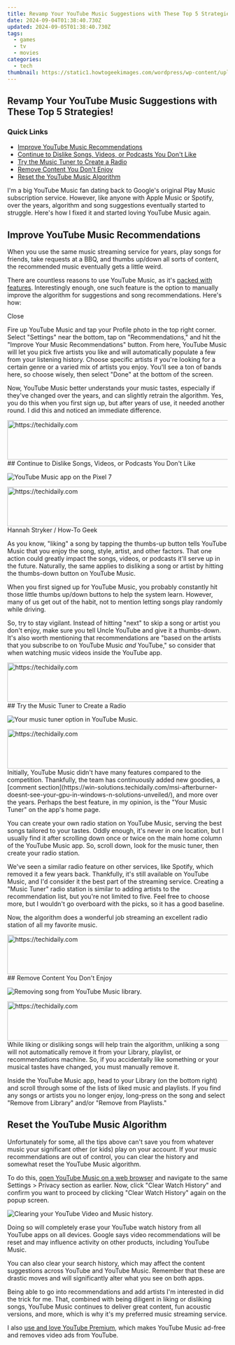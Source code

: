```yaml
---
title: Revamp Your YouTube Music Suggestions with These Top 5 Strategies!
date: 2024-09-04T01:38:40.730Z
updated: 2024-09-05T01:38:40.730Z
tags:
  - games
  - tv
  - movies
categories:
  - tech
thumbnail: https://static1.howtogeekimages.com/wordpress/wp-content/uploads/2024/06/a-hand-holding-a-phone-with-youtube-music-and-some-recommendations.jpg
---
```


## Revamp Your YouTube Music Suggestions with These Top 5 Strategies!

### Quick Links

* [Improve YouTube Music Recommendations](https://some-skills.techidaily.com/in-2024-strategies-for-discerning-professional-film-making-talents/)
* [Continue to Dislike Songs, Videos, or Podcasts You Don't Like](https://tiktok-clips.techidaily.com/updated-2024-approved-navigate-to-connect-with-a-tiktok-life-stream/)
* [Try the Music Tuner to Create a Radio](https://android-location-track.techidaily.com/in-2024-5-ways-to-track-itel-a60s-without-app-drfone-by-drfone-virtual-android/)
* [Remove Content You Don't Enjoy](https://fox-direct.techidaily.com/mastering-photomontages-a-comprehensive-guide-for-2024/)
* [Reset the YouTube Music Algorithm](https://bypass-frp.techidaily.com/hassle-free-ways-to-remove-frp-lock-on-xiaomi-redmi-12-phones-withwithout-a-pc-by-drfone-android/)

 I'm a big YouTube Music fan dating back to Google's original Play Music subscription service. However, like anyone with Apple Music or Spotify, over the years, algorithm and song suggestions eventually started to struggle. Here's how I fixed it and started loving YouTube Music again.

##  Improve YouTube Music Recommendations

 When you use the same music streaming service for years, play songs for friends, take requests at a BBQ, and thumbs up/down all sorts of content, the recommended music eventually gets a little weird.

 There are countless reasons to use YouTube Music, as it's [packed with features](https://fox-cloud.techidaily.com/updated-mastering-overloaded-tiktok-saves-a-guide-to-editing-and-streamlining/). Interestingly enough, one such feature is the option to manually improve the algorithm for suggestions and song recommendations. Here's how:

Close 

 Fire up YouTube Music and tap your Profile photo in the top right corner. Select "Settings" near the bottom, tap on "Recommendations," and hit the "Improve Your Music Recommendations" button. From here, YouTube Music will let you pick five artists you like and will automatically populate a few from your listening history. Choose specific artists if you're looking for a certain genre or a varied mix of artists you enjoy. You'll see a ton of bands here, so choose wisely, then select "Done" at the bottom of the screen.

 Now, YouTube Music better understands your music tastes, especially if they've changed over the years, and can slightly retrain the algorithm. Yes, you do this when you first sign up, but after years of use, it needed another round. I did this and noticed an immediate difference.

<!-- affiliate ads begin -->
<a href="https://appsumo.8odi.net/c/5597632/2037319/7443" target="_top" id="2037319">
  <img src="//a.impactradius-go.com/display-ad/7443-2037319" border="0" alt="https://techidaily.com" width="728" height="90"/>
</a>
<img height="0" width="0" src="https://appsumo.8odi.net/i/5597632/2037319/7443" style="position:absolute;visibility:hidden;" border="0" />
<!-- affiliate ads end -->
##  Continue to Dislike Songs, Videos, or Podcasts You Don't Like

![YouTube Music app on the Pixel 7](https://static1.howtogeekimages.com/wordpress/wp-content/uploads/2023/07/6b0ab20a.jpg) 

<!-- affiliate ads begin -->
<a href="https://appsumo.8odi.net/c/5597632/2118306/7443" target="_top" id="2118306">
  <img src="//a.impactradius-go.com/display-ad/7443-2118306" border="0" alt="https://techidaily.com" width="728" height="90"/>
</a>
<img height="0" width="0" src="https://appsumo.8odi.net/i/5597632/2118306/7443" style="position:absolute;visibility:hidden;" border="0" />
<!-- affiliate ads end -->
Hannah Stryker / How-To Geek

 As you know, "liking" a song by tapping the thumbs-up button tells YouTube Music that you enjoy the song, style, artist, and other factors. That one action could greatly impact the songs, videos, or podcasts it'll serve up in the future. Naturally, the same applies to disliking a song or artist by hitting the thumbs-down button on YouTube Music.

 When you first signed up for YouTube Music, you probably constantly hit those little thumbs up/down buttons to help the system learn. However, many of us get out of the habit, not to mention letting songs play randomly while driving.

 So, try to stay vigilant. Instead of hitting "next" to skip a song or artist you don't enjoy, make sure you tell Uncle YouTube and give it a thumbs-down. It's also worth mentioning that recommendations are "based on the artists that you subscribe to on YouTube Music _and_ YouTube," so consider that when watching music videos inside the YouTube app.

<!-- affiliate ads begin -->
<a href="https://appsumo.8odi.net/c/5597632/2128844/7443" target="_top" id="2128844">
  <img src="//a.impactradius-go.com/display-ad/7443-2128844" border="0" alt="https://techidaily.com" width="728" height="90"/>
</a>
<img height="0" width="0" src="https://appsumo.8odi.net/i/5597632/2128844/7443" style="position:absolute;visibility:hidden;" border="0" />
<!-- affiliate ads end -->
##  Try the Music Tuner to Create a Radio

![Your music tuner option in YouTube Music.](https://static1.howtogeekimages.com/wordpress/wp-content/uploads/2024/06/your-music-tuner-option-in-youtube-music.jpg) 

<!-- affiliate ads begin -->
<a href="https://sentrypc.7eer.net/c/5597632/398455/3022" target="_top" id="398455">
  <img src="//a.impactradius-go.com/display-ad/3022-398455" border="0" alt="https://techidaily.com" width="728" height="90"/>
</a>
<img height="0" width="0" src="https://sentrypc.7eer.net/i/5597632/398455/3022" style="position:absolute;visibility:hidden;" border="0" />
<!-- affiliate ads end -->
 Initially, YouTube Music didn't have many features compared to the competition. Thankfully, the team has continuously added new goodies, a [comment section](https://win-solutions.techidaily.com/msi-afterburner-doesnt-see-your-gpu-in-windows-n-solutions-unveiled/), and more over the years. Perhaps the best feature, in my opinion, is the "Your Music Tuner" on the app's home page.

 You can create your own radio station on YouTube Music, serving the best songs tailored to your tastes. Oddly enough, it's never in one location, but I usually find it after scrolling down once or twice on the main home column of the YouTube Music app. So, scroll down, look for the music tuner, then create your radio station.

 We've seen a similar radio feature on other services, like Spotify, which removed it a few years back. Thankfully, it's still available on YouTube Music, and I'd consider it the best part of the streaming service. Creating a "Music Tuner" radio station is similar to adding artists to the recommendation list, but you're not limited to five. Feel free to choose more, but I wouldn't go overboard with the picks, so it has a good baseline.

 Now, the algorithm does a wonderful job streaming an excellent radio station of all my favorite music.

<!-- affiliate ads begin -->
<a href="https://aligracehair.sjv.io/c/5597632/1886048/19272" target="_top" id="1886048">
  <img src="//a.impactradius-go.com/display-ad/19272-1886048" border="0" alt="https://techidaily.com" width="728" height="90"/>
</a>
<img height="0" width="0" src="https://aligracehair.sjv.io/i/5597632/1886048/19272" style="position:absolute;visibility:hidden;" border="0" />
<!-- affiliate ads end -->
##  Remove Content You Don't Enjoy

![Removing song from YouTube Music library.](https://static1.howtogeekimages.com/wordpress/wp-content/uploads/2024/06/youtube-music-remove.jpg) 

<!-- affiliate ads begin -->
<a href="https://imp.i110150.net/c/5597632/924297/11305" target="_top" id="924297">
  <img src="//a.impactradius-go.com/display-ad/11305-924297" border="0" alt="https://techidaily.com" width="728" height="90"/>
</a>
<img height="0" width="0" src="https://imp.i110150.net/i/5597632/924297/11305" style="position:absolute;visibility:hidden;" border="0" />
<!-- affiliate ads end -->
 While liking or disliking songs will help train the algorithm, unliking a song will not automatically remove it from your Library, playlist, or recommendations machine. So, if you accidentally like something or your musical tastes have changed, you must manually remove it.

 Inside the YouTube Music app, head to your Library (on the bottom right) and scroll through some of the lists of liked music and playlists. If you find any songs or artists you no longer enjoy, long-press on the song and select "Remove from Library" and/or "Remove from Playlists."

##  Reset the YouTube Music Algorithm

 Unfortunately for some, all the tips above can't save you from whatever music your significant other (or kids) play on your account. If your music recommendations are out of control, you can clear the history and somewhat reset the YouTube Music algorithm.

 To do this, [open YouTube Music on a web browser](https://music.youtube.com/) and navigate to the same Settings > Privacy section as earlier. Now, click "Clear Watch History" and confirm you want to proceed by clicking "Clear Watch History" again on the popup screen.

![Clearing your YouTube Video and Music history.](https://static1.howtogeekimages.com/wordpress/wp-content/uploads/2024/06/youtube-music-video-history.jpg) 

 Doing so will completely erase your YouTube watch history from all YouTube apps on all devices. Google says video recommendations will be reset and may influence activity on other products, including YouTube Music.

 You can also clear your search history, which may affect the content suggestions across YouTube and YouTube Music. Remember that these are drastic moves and will significantly alter what you see on both apps.

 Being able to go into recommendations and add artists I'm interested in did the trick for me. That, combined with being diligent in liking or disliking songs, YouTube Music continues to deliver great content, fun acoustic versions, and more, which is why it's my preferred music streaming service.

 I also [use and love YouTube Premium](https://hardware-help.techidaily.com/enhance-performance-with-a-hid-compliant-mouse-driver-update/), which makes YouTube Music ad-free and removes video ads from YouTube.

<ins class="adsbygoogle"
     style="display:block"
     data-ad-format="autorelaxed"
     data-ad-client="ca-pub-7571918770474297"
     data-ad-slot="1223367746"></ins>



<ins class="adsbygoogle"
     style="display:block"
     data-ad-client="ca-pub-7571918770474297"
     data-ad-slot="8358498916"
     data-ad-format="auto"
     data-full-width-responsive="true"></ins>



